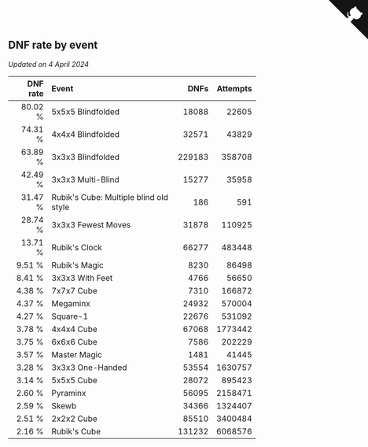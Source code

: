 ## DNF rate by event

*Updated on  4 April 2024*

| DNF rate | Event | DNFs | Attempts |
| ---: | :--- | ---: | ---: |
| 80.02 % | 5x5x5 Blindfolded | 18088 | 22605 |
| 74.31 % | 4x4x4 Blindfolded | 32571 | 43829 |
| 63.89 % | 3x3x3 Blindfolded | 229183 | 358708 |
| 42.49 % | 3x3x3 Multi-Blind | 15277 | 35958 |
| 31.47 % | Rubik's Cube: Multiple blind old style | 186 | 591 |
| 28.74 % | 3x3x3 Fewest Moves | 31878 | 110925 |
| 13.71 % | Rubik's Clock | 66277 | 483448 |
| 9.51 % | Rubik's Magic | 8230 | 86498 |
| 8.41 % | 3x3x3 With Feet | 4766 | 56650 |
| 4.38 % | 7x7x7 Cube | 7310 | 166872 |
| 4.37 % | Megaminx | 24932 | 570004 |
| 4.27 % | Square-1 | 22676 | 531092 |
| 3.78 % | 4x4x4 Cube | 67068 | 1773442 |
| 3.75 % | 6x6x6 Cube | 7586 | 202229 |
| 3.57 % | Master Magic | 1481 | 41445 |
| 3.28 % | 3x3x3 One-Handed | 53554 | 1630757 |
| 3.14 % | 5x5x5 Cube | 28072 | 895423 |
| 2.60 % | Pyraminx | 56095 | 2158471 |
| 2.59 % | Skewb | 34366 | 1324407 |
| 2.51 % | 2x2x2 Cube | 85510 | 3400484 |
| 2.16 % | Rubik's Cube | 131232 | 6068576 |


<a href="https://github.com/jonatanklosko/wca_statistics" class="github-corner" aria-label="View source on Github"><svg width="80" height="80" viewBox="0 0 250 250" style="fill:#151513; color:#fff; position: absolute; top: 0; border: 0; right: 0;" aria-hidden="true"><path d="M0,0 L115,115 L130,115 L142,142 L250,250 L250,0 Z"></path><path d="M128.3,109.0 C113.8,99.7 119.0,89.6 119.0,89.6 C122.0,82.7 120.5,78.6 120.5,78.6 C119.2,72.0 123.4,76.3 123.4,76.3 C127.3,80.9 125.5,87.3 125.5,87.3 C122.9,97.6 130.6,101.9 134.4,103.2" fill="currentColor" style="transform-origin: 130px 106px;" class="octo-arm"></path><path d="M115.0,115.0 C114.9,115.1 118.7,116.5 119.8,115.4 L133.7,101.6 C136.9,99.2 139.9,98.4 142.2,98.6 C133.8,88.0 127.5,74.4 143.8,58.0 C148.5,53.4 154.0,51.2 159.7,51.0 C160.3,49.4 163.2,43.6 171.4,40.1 C171.4,40.1 176.1,42.5 178.8,56.2 C183.1,58.6 187.2,61.8 190.9,65.4 C194.5,69.0 197.7,73.2 200.1,77.6 C213.8,80.2 216.3,84.9 216.3,84.9 C212.7,93.1 206.9,96.0 205.4,96.6 C205.1,102.4 203.0,107.8 198.3,112.5 C181.9,128.9 168.3,122.5 157.7,114.1 C157.9,116.9 156.7,120.9 152.7,124.9 L141.0,136.5 C139.8,137.7 141.6,141.9 141.8,141.8 Z" fill="currentColor" class="octo-body"></path></svg></a><style>.github-corner:hover .octo-arm{animation:octocat-wave 560ms ease-in-out}@keyframes octocat-wave{0%,100%{transform:rotate(0)}20%,60%{transform:rotate(-25deg)}40%,80%{transform:rotate(10deg)}}@media (max-width:500px){.github-corner:hover .octo-arm{animation:none}.github-corner .octo-arm{animation:octocat-wave 560ms ease-in-out}}</style>
